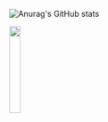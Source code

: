 ![Anurag's GitHub stats](https://github-readme-stats.vercel.app/api?username=lucaspape&show_icons=false&theme=synthwave)

<img src="https://upload.wikimedia.org/wikipedia/commons/8/8a/LGBT_Rainbow_Flag.png" width="20%">
